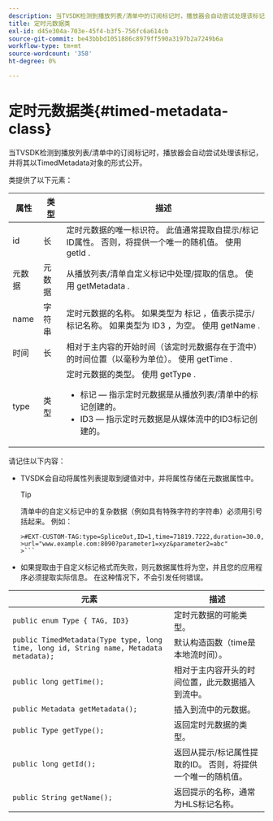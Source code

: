 ```yaml
---
description: 当TVSDK检测到播放列表/清单中的订阅标记时，播放器会自动尝试处理该标记，并将其以TimedMetadata对象的形式公开。
title: 定时元数据类
exl-id: d45e304a-703e-45f4-b3f5-756fc6a614cb
source-git-commit: be43bbbd1051886c8979ff590a3197b2a7249b6a
workflow-type: tm+mt
source-wordcount: '358'
ht-degree: 0%

---
```


# 定时元数据类{#timed-metadata-class}

当TVSDK检测到播放列表/清单中的订阅标记时，播放器会自动尝试处理该标记，并将其以TimedMetadata对象的形式公开。

类提供了以下元素：

<table id="table_FFC56AC5B1E04DA99C9309C0223ABA90"> 
 <thead> 
  <tr> 
   <th colname="col1" class="entry"> 属性 </th> 
   <th colname="col02" class="entry"> 类型 </th> 
   <th colname="col2" class="entry"> 描述 </th> 
  </tr> 
 </thead>
 <tbody> 
  <tr> 
   <td colname="col1"> <span class="codeph"> id </span> </td> 
   <td colname="col02"> 长 </td> 
   <td colname="col2"> 定时元数据的唯一标识符。 此值通常提取自提示/标记ID属性。 否则，将提供一个唯一的随机值。 使用 <span class="codeph"> getId </span>. </td> 
  </tr> 
  <tr> 
   <td colname="col1"> <span class="codeph"> 元数据 </span> </td> 
   <td colname="col02"> 元数据 </td> 
   <td colname="col2"> 从播放列表/清单自定义标记中处理/提取的信息。 使用 <span class="codeph"> getMetadata </span>. </td> 
  </tr> 
  <tr> 
   <td colname="col1"> <span class="codeph"> name </span> </td> 
   <td colname="col02"> 字符串 </td> 
   <td colname="col2"> 定时元数据的名称。 如果类型为 <span class="codeph"> 标记 </span>，值表示提示/标记名称。 如果类型为 <span class="codeph"> ID3 </span>，为空。 使用 <span class="codeph"> getName </span>. </td> 
  </tr> 
  <tr> 
   <td colname="col1"> <span class="codeph"> 时间 </span> </td> 
   <td colname="col02"> 长 </td> 
   <td colname="col2"> 相对于主内容的开始时间（该定时元数据存在于流中）的时间位置（以毫秒为单位）。 使用 <span class="codeph"> getTime </span>. </td> 
  </tr> 
  <tr> 
   <td colname="col1"> <span class="codeph"> type </span> </td> 
   <td colname="col02"> 类型 </td> 
   <td colname="col2"> 定时元数据的类型。 使用 <span class="codeph"> getType </span>. 
    <ul id="ul_70FBFB33E9F846D8B38592560CCE9560"> 
     <li id="li_739D30561BFB4D9B97DF212E4880BA2C">标记 — 指示定时元数据是从播放列表/清单中的标记创建的。 </li> 
     <li id="li_E785E1DEF1CC4D9DBE7764E5D05EFAFC">ID3 — 指示定时元数据是从媒体流中的ID3标记创建的。 </li> 
    </ul> </td> 
  </tr> 
 </tbody> 
</table>

<!--<a id="section_737CC47997F74F80A3C5C6171ADE120E"></a>-->

请记住以下内容：

* TVSDK会自动将属性列表提取到键值对中，并将属性存储在元数据属性中。

   >[!TIP]
   >
   >清单中的自定义标记中的复杂数据（例如具有特殊字符的字符串）必须用引号括起来。 例如：
   >
   >
   ```
   >#EXT-CUSTOM-TAG:type=SpliceOut,ID=1,time=71819.7222,duration=30.0, 
   >url="www.example.com:8090?parameter1=xyz&parameter2=abc"
   >```

* 如果提取由于自定义标记格式而失败，则元数据属性将为空，并且您的应用程序必须提取实际信息。 在这种情况下，不会引发任何错误。

| 元素 | 描述 |
|---|---|
| `public enum Type { TAG, ID3}` | 定时元数据的可能类型。 |
| `public TimedMetadata(Type type, long time, long id, String name, Metadata metadata);` | 默认构造函数（time是本地流时间）。 |
| `public long getTime();` | 相对于主内容开头的时间位置，此元数据插入到流中。 |
| `public Metadata getMetadata();` | 插入到流中的元数据。 |
| `public Type getType();` | 返回定时元数据的类型。 |
| `public long getId();` | 返回从提示/标记属性提取的ID。 否则，将提供一个唯一的随机值。 |
| `public String getName();` | 返回提示的名称，通常为HLS标记名称。 |
